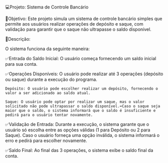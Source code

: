 💻Projeto: Sistema de Controle Bancário

📌Objetivo:
Este projeto simula um sistema de controle bancário simples que permite aos usuários realizar operações de depósito e saque, com validação para garantir que o saque não ultrapasse o saldo disponível.

📌Descrição:

O sistema funciona da seguinte maneira:

✅Entrada do Saldo Inicial: O usuário começa fornecendo um saldo inicial para sua conta.

✅Operações Disponíveis: O usuário pode realizar até 3 operações (depósito ou saque) durante a execução do programa.

    Depósito: O usuário pode escolher realizar um depósito, fornecendo o valor a ser adicionado ao saldo atual.

    Saque: O usuário pode optar por realizar um saque, mas o valor solicitado não pode ultrapassar o saldo disponível.➡️Caso o saque seja maior que o saldo, o sistema informará que o saldo é insuficiente e pedirá para o usuário tentar novamente.

✅Validação de Entrada: Durante a execução, o sistema garante que o usuário só escolha entre as opções válidas (1 para Depósito ou 2 para Saque). Caso o usuário forneça uma opção inválida, o sistema informará o erro e pedirá para escolher novamente.

✅Saldo Final: Ao final das 3 operações, o sistema exibe o saldo final da conta.